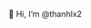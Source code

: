 👋 Hi, I’m @thanhlx2
<!---- 👀 I’m interested in ...
- 🌱 I’m currently learning ...
- 💞️ I’m looking to collaborate on ...
- 📫 How to reach me ...
thanhlx2/thanhlx2 is a ✨ special ✨ repository because its `README.md` (this file) appears on your GitHub profile.
You can click the Preview link to take a look at your changes.
--->
